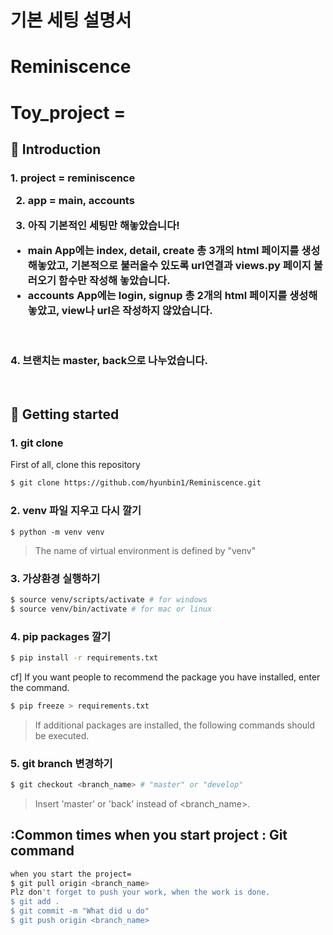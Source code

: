 <h1> 기본 세팅 설명서 </h2>

# Reminiscence

Toy_project = 
===

📖 Introduction
---
<p>
  <h3>
1. project = reminiscence

2. app = main, accounts

3. 아직 기본적인 세팅만 해놓았습니다!

- main App에는 index, detail, create 총 3개의 html 페이지를 생성해놓았고,
  기본적으로 불러올수 있도록 url연결과 views.py 페이지 불러오기 함수만 작성해 놓았습니다.
  <br>
- accounts App에는 login, signup 총 2개의 html 페이지를 생성해놓았고,
  view나 url은 작성하지 않았습니다.
<br>
<br>
4. 브랜치는 master, back으로 나누었습니다.
  </h3>
 </p>
 
<br>
 
🏁 Getting started
---

### 1. git clone

First of all, clone this repository

```bash
$ git clone https://github.com/hyunbin1/Reminiscence.git
```

### 2.  venv 파일 지우고 다시 깔기

```[terminal] bash
$ python -m venv venv
```
> The name of virtual environment is defined by "venv"

### 3. 가상환경 실행하기
```bash
$ source venv/scripts/activate # for windows
$ source venv/bin/activate # for mac or linux
```

### 4. pip packages 깔기

```bash
$ pip install -r requirements.txt
```

cf] If you want people to recommend the package you have installed, enter the command.

```bash
$ pip freeze > requirements.txt
```

> If additional packages are installed, the following commands should be executed.

### 5. git branch 변경하기


```bash
$ git checkout <branch_name> # "master" or "develop"
```

> Insert 'master' or 'back' instead of <branch_name>.


:Common times when you start project : Git command
---

```bash
when you start the project=
$ git pull origin <branch_name>
Plz don't forget to push your work, when the work is done.
$ git add .
$ git commit -m "What did u do"
$ git push origin <branch_name>
```

